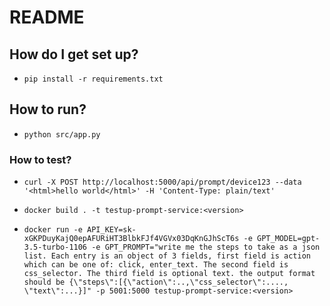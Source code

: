 # README #

## How do I get set up?

* `pip install -r requirements.txt`

## How to run?

* `python src/app.py`

### How to test? ###

* `curl -X POST http://localhost:5000/api/prompt/device123 --data '<html>hello world</html>' -H 'Content-Type: plain/text'`

* `docker build . -t testup-prompt-service:<version>`

* `docker run -e API_KEY=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 -e GPT_MODEL=gpt-3.5-turbo-1106 -e GPT_PROMPT="write me the steps to take as a json list. Each entry is an object of 3 fields, first field is action which can be one of: click, enter_text. The second field is css_selector. The third field is optional text. the output format should be {\"steps\":[{\"action\":..,\"css_selector\":...., \"text\":...}]" -p 5001:5000 testup-prompt-service:<version>`
